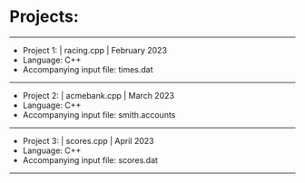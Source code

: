 # Projects:
____
* Project 1: | racing.cpp | February 2023
* Language: C++ 
* Accompanying input file: times.dat
____
* Project 2: | acmebank.cpp | March 2023
* Language: C++ 
* Accompanying input file: smith.accounts
____
* Project 3: | scores.cpp | April 2023
* Language: C++ 
* Accompanying input file: scores.dat
____
